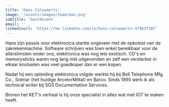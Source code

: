 ```yaml
---
title: 'Hans Caluwaerts'
image: '/assets/images/team/man.png'
jobtitle: 'Gastdocent'
email: ''
linkedinurl: 'https://be.linkedin.com/in/hans-caluwaerts-479b37107'
---
```


Hans zijn passie voor elektronica startte ongeveer met de opkomst van de zakrekenmachine. Software schrijven was toen enkel bereikbaar voor de allerslimsten onder ons, elektronica was nog iets exotisch. CD's en memorysticks waren nog lang niet uitgevonden en zelf een versterker in elkaar knutselen was veel goedkoper dan er een kopen.

Nadat hij een opleiding elektronica volgde werkte hij bij Bell Telephone Mfg. Co., Sidmar (het huidige ArcelorMittal) en Barco. Sinds 1995 werk ik als technical writer bij SGS Documentation Services.

Binnen het KET's verhaal is hij onze specialist in alles wat met IOT te maken heeft. 
